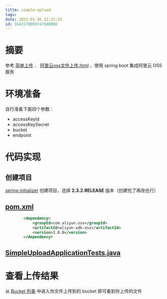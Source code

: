 ```yaml
---
title: simple-upload
tags: 
date: 2022-01-26 12:21:33
id: 1643170893747588000
---
```

# 摘要

参考 [简单上传](https://help.aliyun.com/document_detail/84781.html) 、 [阿里云oss文件上传.html](assets\references\阿里云oss文件上传.html) ，使用 spring boot 集成阿里云 OSS 服务

# 环境准备

自行准备下面四个参数：

- accessKeyId
- accessKeySecret
- bucket
- endpoint

# 代码实现

## 创建项目

 [spring initializer](https://start.spring.io/) 创建项目，选择 **2.3.2.RELEASE** 版本（创建完了再改也行）

##  [pom.xml](pom.xml) 

```xml
        <dependency>
            <groupId>com.aliyun.oss</groupId>
            <artifactId>aliyun-sdk-oss</artifactId>
            <version>3.8.0</version>
        </dependency>
```

##  [SimpleUploadApplicationTests.java](src\test\java\org\acme\simpleupload\SimpleUploadApplicationTests.java) 

# 查看上传结果

从 [Bucket 列表](https://oss.console.aliyun.com/bucket) 中进入你文件上传到的 bucket 即可看到你上传的文件













